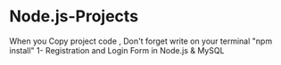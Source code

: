 # Node.js-Projects
When you Copy project code , Don't forget write on your terminal "npm install"
1- Registration and Login Form in Node.js & MySQL
